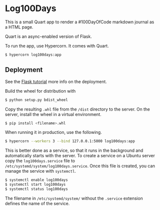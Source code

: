 # Log100Days

This is a small Quart app to render a #100DayOfCode markdown journal as a HTML page.

Quart is an async-enabled version of Flask.

To run the app, use Hypercorn. It comes with Quart.
```sh
$ hypercorn log100days:app
```


## Deployment

See the [Flask tutorial](https://flask.palletsprojects.com/en/1.1.x/tutorial/deploy/) more info on the deployment.

Build the wheel for distribution with
```sh
$ python setup.py bdist_wheel
```

Copy the resulting `.whl` file from the `/dist` directory to the server.
On the server, install the wheel in a virtual environment.
```sh
$ pip install <filename>.whl
```

When running it in production, use the following.
```sh
$ hypercorn --workers 3 --bind 127.0.0.1:5000 log100days:app
```

This is better done as a service, so that it runs in the background and automatically starts with the server.
To create a service on a Ubuntu server copy the `log100days.service` file to `/etc/systemd/system/log100days.service`.
Once this file is created, you can manage the service with `systemctl`.

```sh
$ systemctl enable log100days
$ systemctl start log100days
$ systemctl status log100days
```

The filename in `/etc/systemd/system/` without the `.service` extension defines the name of the service.